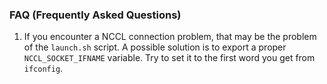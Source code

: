 ### FAQ (Frequently Asked Questions)


1. If you encounter a NCCL connection problem, that may be the problem of the `launch.sh` script. A possible solution is to export a proper `NCCL_SOCKET_IFNAME` variable. Try to set it to the first word you get from `ifconfig`.

